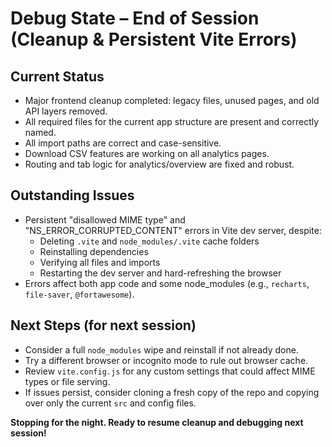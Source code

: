 # Debug State – End of Session (Cleanup & Persistent Vite Errors)

## Current Status
- Major frontend cleanup completed: legacy files, unused pages, and old API layers removed.
- All required files for the current app structure are present and correctly named.
- All import paths are correct and case-sensitive.
- Download CSV features are working on all analytics pages.
- Routing and tab logic for analytics/overview are fixed and robust.

## Outstanding Issues
- Persistent "disallowed MIME type" and "NS_ERROR_CORRUPTED_CONTENT" errors in Vite dev server, despite:
  - Deleting `.vite` and `node_modules/.vite` cache folders
  - Reinstalling dependencies
  - Verifying all files and imports
  - Restarting the dev server and hard-refreshing the browser
- Errors affect both app code and some node_modules (e.g., `recharts`, `file-saver`, `@fortawesome`).

## Next Steps (for next session)
- Consider a full `node_modules` wipe and reinstall if not already done.
- Try a different browser or incognito mode to rule out browser cache.
- Review `vite.config.js` for any custom settings that could affect MIME types or file serving.
- If issues persist, consider cloning a fresh copy of the repo and copying over only the current `src` and config files.

**Stopping for the night. Ready to resume cleanup and debugging next session!** 